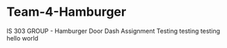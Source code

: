 # Team-4-Hamburger
IS 303 GROUP - Hamburger Door Dash Assignment
Testing testing testing
hello world

